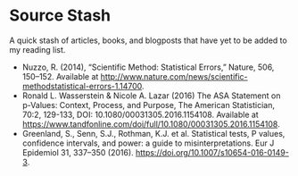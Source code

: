 # Source Stash
A quick stash of articles, books, and blogposts that have yet to be added to my reading list.

+ Nuzzo, R. (2014), “Scientific Method: Statistical Errors,” Nature, 506,
150–152. Available at http://www.nature.com/news/scientific-methodstatistical-errors-1.14700. 
+ Ronald L. Wasserstein & Nicole A. Lazar (2016) The ASA Statement on p-Values: Context, Process, and Purpose, The American Statistician, 70:2, 129-133, DOI: 10.1080/00031305.2016.1154108. Available at https://www.tandfonline.com/doi/full/10.1080/00031305.2016.1154108.
+ Greenland, S., Senn, S.J., Rothman, K.J. et al. Statistical tests, P values, confidence intervals, and power: a guide to misinterpretations. Eur J Epidemiol 31, 337–350 (2016). https://doi.org/10.1007/s10654-016-0149-3.
